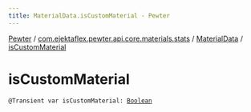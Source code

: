 ```yaml
---
title: MaterialData.isCustomMaterial - Pewter
---
```


[Pewter](../../index.html) / [com.ejektaflex.pewter.api.core.materials.stats](../index.html) / [MaterialData](index.html) / [isCustomMaterial](./is-custom-material.html)

# isCustomMaterial

`@Transient var isCustomMaterial: `[`Boolean`](https://kotlinlang.org/api/latest/jvm/stdlib/kotlin/-boolean/index.html)